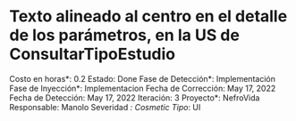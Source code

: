 # Texto alineado al centro en el detalle de los parámetros, en la US de ConsultarTipoEstudio

Costo en horas*: 0.2
Estado: Done
Fase de Detección*: Implementación
Fase de Inyección*: Implementacion
Fecha de Corrección: May 17, 2022
Fecha de Detección: May 17, 2022
Iteración: 3
Proyecto*: NefroVida
Responsable: Manolo
Severidad *: Cosmetic
Tipo*: UI